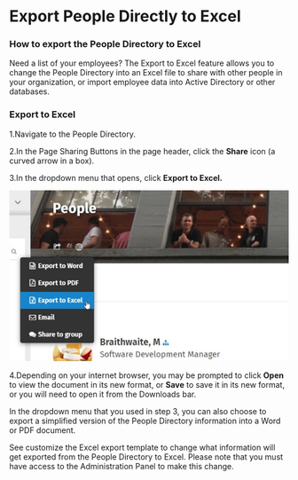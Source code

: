 # Export People Directly to Excel



### How to export the People Directory to Excel

Need a list of your employees? The Export to Excel feature allows you to change the People Directory into an Excel file to share with other people in your organization, or import employee data into Active Directory or other databases.  

### Export to Excel

1.Navigate to the People Directory.

2.In the Page Sharing Buttons in the page header, click the **Share** icon \(a curved arrow in a box\).

3.In the dropdown menu that opens, click **Export to Excel.**

![](../../.gitbook/assets/1%20%2891%29.jpg)



4.Depending on your internet browser, you may be prompted to click **Open** to view the document in its new format, or **Save** to save it in its new format, or you will need to open it from the Downloads bar.

In the dropdown menu that you used in step 3, you can also choose to export a simplified version of the People Directory information into a Word or PDF document.  
  
See customize the Excel export template to change what information will get exported from the People Directory to Excel. Please note that you must have access to the Administration Panel to make this change.  
  
  


